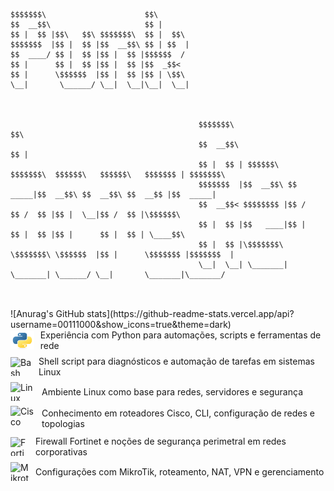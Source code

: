 
```
$$$$$$$\                      $$\                                                                               
$$  __$$\                     $$ |                                                                              
$$ |  $$ |$$\   $$\ $$$$$$$\  $$ |  $$\                                                                         
$$$$$$$  |$$ |  $$ |$$  __$$\ $$ | $$  |                                                                        
$$  ____/ $$ |  $$ |$$ |  $$ |$$$$$$  /                                                                         
$$ |      $$ |  $$ |$$ |  $$ |$$  _$$<                                                                          
$$ |      \$$$$$$  |$$ |  $$ |$$ | \$$\                                                                         
\__|       \______/ \__|  \__|\__|  \__|                                                                        
                                                                                                                
                                                                                                                
                                                                                                                
                                          $$$$$$$\                                                $$\           
                                          $$  __$$\                                               $$ |          
                                          $$ |  $$ | $$$$$$\   $$$$$$$\  $$$$$$\   $$$$$$\   $$$$$$$ | $$$$$$$\ 
                                          $$$$$$$  |$$  __$$\ $$  _____|$$  __$$\ $$  __$$\ $$  __$$ |$$  _____|
                                          $$  __$$< $$$$$$$$ |$$ /      $$ /  $$ |$$ |  \__|$$ /  $$ |\$$$$$$\  
                                          $$ |  $$ |$$   ____|$$ |      $$ |  $$ |$$ |      $$ |  $$ | \____$$\ 
                                          $$ |  $$ |\$$$$$$$\ \$$$$$$$\ \$$$$$$  |$$ |      \$$$$$$$ |$$$$$$$  |
                                          \__|  \__| \_______| \_______| \______/ \__|       \_______|\_______/
                                                                                
```
<div style="display: inline_block"><br>
<!--
 <img align="center" alt="Python" height="30" width="40" src="https://raw.githubusercontent.com/devicons/devicon/master/icons/python/python-original.svg">
 <img align="center" alt="bash" height="30" width="35" src="https://cdn.discordapp.com/attachments/1196691063021244516/1387648193436844093/proxy-image-removebg-preview.png?ex=685e1b96&is=685cca16&hm=d9770e3d7f1c006b2622be917ddf0a9ff6de5025584b76467a0ee6767c573b3e&">
 <img align="center" alt="pingu" height="30" width="40" <img src="https://cdn.discordapp.com/attachments/1196691063021244516/1387652988511850660/icons8-linux-96.png?ex=685e200d&is=685cce8d&hm=ce12bd0fc3f2c7da81dd29520ad4da62fe5a8150ce2417359781226b1fb17e5a&" />
 <img align="center" alt="cisco" height="40" width="40" <img src="https://cdn.discordapp.com/attachments/1196691063021244516/1388345182230937640/cisco-square-black-amp-white-logo-icon-png-735811696612212czjua5wrqt-removebg-preview.png?ex=6860a4b5&is=685f5335&hm=615420a244c8764b16ec02bfff9c57c27f1275816fa57ee8aa88cf85459765aa&" />
 <img align="center" alt="fortinet" height="30" width="30" <img src="https://cdn.discordapp.com/attachments/1196691063021244516/1388345523819253782/fortinet-features.png?ex=6860a507&is=685f5387&hm=434ff4f9e2a0357a026242f1c9deb57908365a4dabc56b626826fa84f64d4fa0&" />
 <img align="center" alt="mikrotik" height="30" width="30" <img src="https://cdn.discordapp.com/attachments/1196691063021244516/1387649451274932257/png-clipart-round-white-and-blue-logo-illustration-mikrotik-routeros-computer-icons-computer-network-others-miscellaneous-blue-thumbnail-removebg-preview.png?ex=685e1cc2&is=685ccb42&hm=9f5716ab81c223afc6da4cbd37bcdf91585dab5d29b8dbc3168680a081458ea8&" />
-->
 ![Anurag's GitHub stats](https://github-readme-stats.vercel.app/api?username=00111000&show_icons=true&theme=dark)

 </div>

 <div style="display: flex; align-items: center; margin-bottom: 8px;">
  <img alt="Python" height="30" width="40" src="https://raw.githubusercontent.com/devicons/devicon/master/icons/python/python-original.svg">
  <span style="margin-left: 10px;">Experiência com Python para automações, scripts e ferramentas de rede</span>
</div>

<div style="display: flex; align-items: center; margin-bottom: 8px;">
  <img alt="Bash" height="30" width="35" src="https://cdn.discordapp.com/attachments/1196691063021244516/1387648193436844093/proxy-image-removebg-preview.png?ex=685e1b96&is=685cca16&hm=d9770e3d7f1c006b2622be917ddf0a9ff6de5025584b76467a0ee6767c573b3e&">
  <span style="margin-left: 10px;">Shell script para diagnósticos e automação de tarefas em sistemas Linux</span>
</div>

<div style="display: flex; align-items: center; margin-bottom: 8px;">
  <img alt="Linux" height="30" width="40" src="https://cdn.discordapp.com/attachments/1196691063021244516/1387652988511850660/icons8-linux-96.png?ex=685e200d&is=685cce8d&hm=ce12bd0fc3f2c7da81dd29520ad4da62fe5a8150ce2417359781226b1fb17e5a&">
  <span style="margin-left: 10px;">Ambiente Linux como base para redes, servidores e segurança</span>
</div>

<div style="display: flex; align-items: center; margin-bottom: 8px;">
  <img alt="Cisco" height="40" width="40" src="https://cdn.discordapp.com/attachments/1196691063021244516/1388345182230937640/cisco-square-black-amp-white-logo-icon-png-735811696612212czjua5wrqt-removebg-preview.png?ex=6860a4b5&is=685f5335&hm=615420a244c8764b16ec02bfff9c57c27f1275816fa57ee8aa88cf85459765aa&">
  <span style="margin-left: 10px;">Conhecimento em roteadores Cisco, CLI, configuração de redes e topologias</span>
</div>

<div style="display: flex; align-items: center; margin-bottom: 8px;">
  <img alt="Fortinet" height="30" width="30" src="https://cdn.discordapp.com/attachments/1196691063021244516/1388345523819253782/fortinet-features.png?ex=6860a507&is=685f5387&hm=434ff4f9e2a0357a026242f1c9deb57908365a4dabc56b626826fa84f64d4fa0&">
  <span style="margin-left: 10px;">Firewall Fortinet e noções de segurança perimetral em redes corporativas</span>
</div>

<div style="display: flex; align-items: center; margin-bottom: 8px;">
  <img alt="Mikrotik" height="30" width="30" src="https://cdn.discordapp.com/attachments/1196691063021244516/1387649451274932257/png-clipart-round-white-and-blue-logo-illustration-mikrotik-routeros-computer-icons-computer-network-others-miscellaneous-blue-thumbnail-removebg-preview.png?ex=685e1cc2&is=685ccb42&hm=9f5716ab81c223afc6da4cbd37bcdf91585dab5d29b8dbc3168680a081458ea8&">
  <span style="margin-left: 10px;">Configurações com MikroTik, roteamento, NAT, VPN e gerenciamento</span>
</div>

 
        
  




